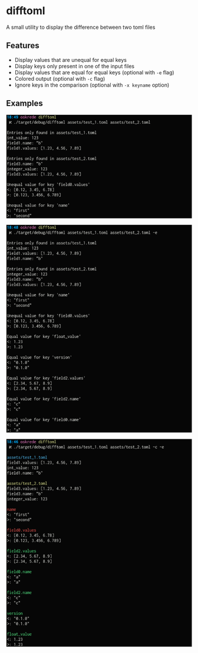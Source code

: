 # difftoml

A small utility to display the difference between two toml files

## Features

- Display values that are unequal for equal keys
- Display keys only present in one of the input files
- Display values that are equal for equal keys (optional with `-e` flag)
- Colored output (optional with `-c` flag)
- Ignore keys in the comparison (optional with `-x keyname` option)

## Examples

![Plot](assets/screenshot.png)

![Plot](assets/screenshot_e.png)

![Plot](assets/screenshot_c_e.png)
